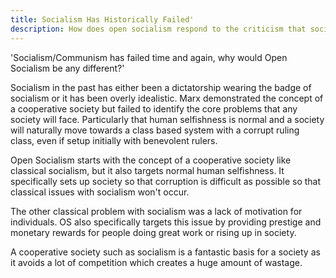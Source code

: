 ```yaml
---
title: Socialism Has Historically Failed'
description: How does open socialism respond to the criticism that socialism has always failed.
---
```


'Socialism/Communism has failed time and again, why would Open Socialism be any different?'

Socialism in the past has either been a dictatorship wearing the badge of socialism or it has been overly idealistic. Marx demonstrated the concept of a cooperative society but failed to identify the core problems that any society will face. Particularly that human selfishness is normal and a society will naturally move towards a class based system with a corrupt ruling class, even if setup initially with benevolent rulers.

Open Socialism starts with the concept of a cooperative society like classical socialism, but it also targets normal human selfishness. It specifically sets up society so that corruption is difficult as possible so that classical issues with socialism won't occur.

The other classical problem with socialism was a lack of motivation for individuals. OS also specifically targets this issue by providing prestige and monetary rewards for people doing great work or rising up in society.

A cooperative society such as socialism is a fantastic basis for a society as it avoids a lot of competition which creates a huge amount of wastage.
